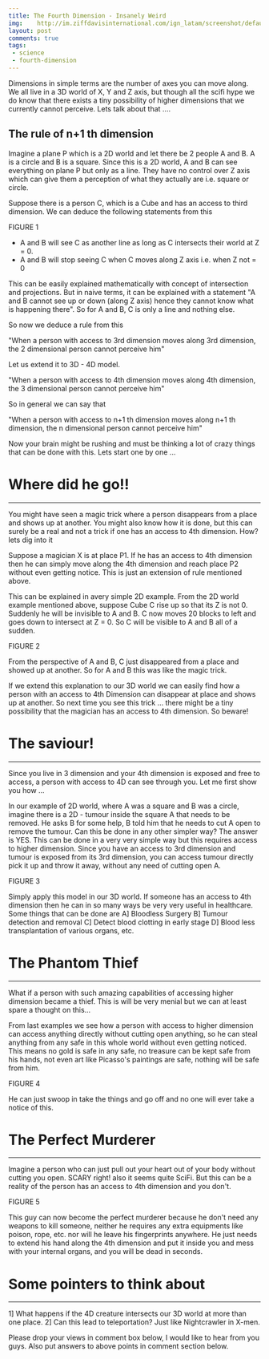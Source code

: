 ```yaml
---
title: The Fourth Dimension - Insanely Weird
img:    http://im.ziffdavisinternational.com/ign_latam/screenshot/default/mstiteli-2012-rus-bdrip-avc-0031_dj8t.jpg
layout: post
comments: true
tags:
 - science
 - fourth-dimension
---
```


Dimensions in simple terms are the number of axes you can move along. We all live in a 3D world of X, Y and Z axis, but though all the scifi hype we do know that there exists a tiny possibility of higher dimensions that we currently cannot perceive. Lets talk about that ....


The rule of n+1 th dimension
--------------------------------------------------

Imagine a plane P which is a 2D world and let there be 2 people A and B. A is a circle and B is a square. Since this is a 2D world, A and B can see everything on plane P but only as a line. They have no control over Z axis which can give them a perception of what they actually are i.e. square or circle.

Suppose there is a person C, which is a Cube and has an access to third dimension. We can deduce the following statements from this

FIGURE 1

* A and B will see C as another line as long as C intersects their world at Z = 0.
* A and B will stop seeing C when C moves along Z axis i.e. when Z not = 0

This can be easily explained mathematically with concept of intersection and projections. But in naive terms, it can be explained with a statement "A and B cannot see up or down (along Z axis) hence they cannot know what is happening there". So for A and B, C is only a line and nothing else.

So now we deduce a rule from this

"When a person with access to 3rd dimension moves along 3rd dimension, the 2 dimensional person cannot perceive him"

Let us extend it to 3D - 4D model.

"When a person with access to 4th dimension moves along 4th dimension, the 3 dimensional person cannot perceive him"

So in general we can say that

"When a person with access to n+1 th dimension moves along n+1 th dimension, the n dimensional person cannot perceive him"


Now your brain might be rushing and must be thinking a lot of crazy things that can be done with this. Lets start one by one ...


# Where did he go!!
-----------------------------------------------------------

You might have seen a magic trick where a person disappears from a place and shows up at another. You might also know how it is done, but this can surely be a real and not a trick if one has an access to 4th dimension. How? lets dig into it

Suppose a magician X is at place P1. If he has an access to 4th dimension then he can simply move along the 4th dimension and reach place P2 without even getting notice. This is just an extension of rule mentioned above.

This can be explained in avery simple 2D example. From the 2D world example mentioned above, suppose Cube C rise up so that its Z is not 0. Suddenly he will be invisible to A and B. C now moves 20 blocks to left and goes down to intersect at Z = 0. So C will be visible to A and B all of a sudden.

FIGURE 2

From the perspective of A and B, C just disappeared from a place and showed up at another. So for A and B this was like the magic trick.

If we extend this explanation to our 3D world we can easily find how a person with an access to 4th Dimension can disappear at place and shows up at another. So next time you see this trick ... there might be a tiny possibility that the magician has an access to 4th dimension. So beware!


# The saviour!
------------------------------------------------------------

Since you live in 3 dimension and your 4th dimension is exposed and free to access, a person with access to 4D can see through you. Let me first show you how ...

In our example of 2D world, where A was a square and B was a circle, imagine there is a 2D - tumour inside the square A that needs to be removed. He asks B for some help, B told him that he needs to cut A open to remove the tumour. Can this be done in any other simpler way?
The answer is YES. This can be done in a very very simple way but this requires access to higher dimension. Since you have an access to 3rd dimension and tumour is exposed from its 3rd dimension, you can access tumour directly pick it up and throw it away, without any need of cutting open A.

FIGURE 3

Simply apply this model in our 3D world. If someone has an access to 4th dimension then he can in so many ways be very very useful in healthcare. Some things that can be done are
A] Bloodless Surgery
B] Tumour detection and removal
C] Detect blood clotting in early stage
D] Blood less transplantation of various organs, etc.


# The Phantom Thief
-----------------------------------------------------------------

What if a person with such amazing capabilities of accessing higher dimension became a thief. This is will be very menial but we can at least spare a thought on this...

From last examples we see how a person with access to higher dimension can access anything directly without cutting open anything, so he can steal anything from any safe in this whole world without even getting noticed. This means no gold is safe in any safe, no treasure can be kept safe from his hands, not even art like Picasso's paintings are safe, nothing will be safe from him.

FIGURE 4

He can just swoop in take the things and go off and no one will ever take a notice of this.


# The Perfect Murderer
-----------------------------------------------------------------

Imagine a person who can just pull out your heart out of your body without cutting you open. SCARY right! also it seems quite SciFi. But this can be a reality of the person has an access to 4th dimension and you don't.

FIGURE 5

This guy can now become the perfect murderer because he don't need any weapons to kill someone, neither he requires any extra equipments like poison, rope, etc. nor will he leave his fingerprints anywhere. He just needs to extend his hand along the 4th dimension and put it inside you and mess with your internal organs, and you will be dead in seconds.


# Some pointers to think about
-------------------------------------------------------------------

1] What happens if the 4D creature intersects our 3D world at more than one place.
2] Can this lead to teleportation? Just like Nightcrawler in X-men.

Please drop your views in comment box below, I would like to hear from you guys. Also put answers to above points in comment section below.

